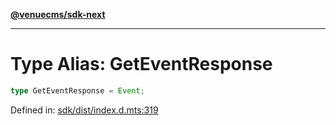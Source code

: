 [**@venuecms/sdk-next**](../Index.md)

***

# Type Alias: GetEventResponse

```ts
type GetEventResponse = Event;
```

Defined in: [sdk/dist/index.d.mts:319](https://github.com/venuecms/sdk/blob/0048e875fedcd11f329f993e4088b84401af4036/packages/sdk/dist/index.d.mts#L319)

